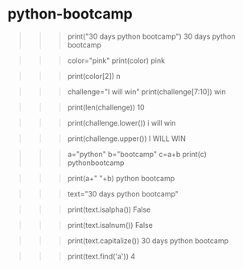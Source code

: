 # python-bootcamp

>>> print("30 days python bootcamp")
30 days python bootcamp

>>> color="pink"
>>> print(color)
pink

>>> print(color[2])
n

>>> challenge="I will win"
>>> print(challenge[7:10])
win

>>> print(len(challenge))
10

>>> print(challenge.lower())
i will win

>>> print(challenge.upper())
I WILL WIN

>>> a="python"
>>> b="bootcamp"
>>> c=a+b
>>> print(c)
pythonbootcamp

>>> print(a+" "+b)
python bootcamp

>>> text="30 days python bootcamp"

>>> print(text.isalpha())
False

>>> print(text.isalnum())
False

>>> print(text.capitalize())
30 days python bootcamp

>>> print(text.find('a'))
4
